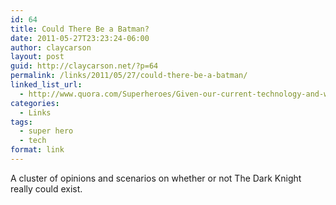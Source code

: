 ```yaml
---
id: 64
title: Could There Be a Batman?
date: 2011-05-27T23:23:24-06:00
author: claycarson
layout: post
guid: http://claycarson.net/?p=64
permalink: /links/2011/05/27/could-there-be-a-batman/
linked_list_url:
  - http://www.quora.com/Superheroes/Given-our-current-technology-and-with-the-proper-training-would-it-be-possible-for-someone-to-become-Batman
categories:
  - Links
tags:
  - super hero
  - tech
format: link
---
```

A cluster of opinions and scenarios on whether or not The Dark Knight really could exist.